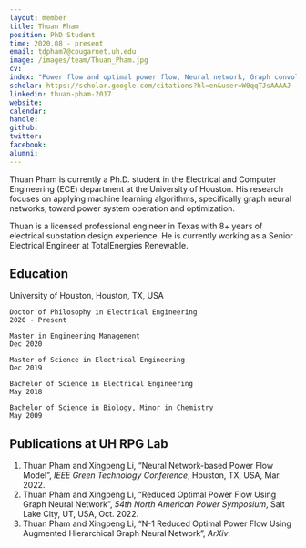 ```yaml
---
layout: member
title: Thuan Pham
position: PhD Student
time: 2020.08 - present
email: tdpham7@cougarnet.uh.edu
image: /images/team/Thuan_Pham.jpg
cv: 
index: "Power flow and optimal power flow, Neural network, Graph convolutional network"
scholar: https://scholar.google.com/citations?hl=en&user=W0qqTJsAAAAJ
linkedin: thuan-pham-2017
website: 
calendar: 
handle: 
github: 
twitter: 
facebook: 
alumni: 
---
```



Thuan Pham is currently a Ph.D. student in the Electrical and Computer Engineering (ECE) department at the University of Houston. His research focuses on applying machine learning algorithms, specifically graph neural networks, toward power system operation and optimization.
 
Thuan is a licensed professional engineer in Texas with 8+ years of electrical substation design experience. He is currently working as a Senior Electrical Engineer at TotalEnergies Renewable.

## Education
University of Houston, Houston, TX, USA


    Doctor of Philosophy in Electrical Engineering                      2020 - Present

    Master in Engineering Management                                    Dec 2020

    Master of Science in Electrical Engineering                         Dec 2019

    Bachelor of Science in Electrical Engineering                       May 2018

    Bachelor of Science in Biology, Minor in Chemistry                  May 2009

## Publications at UH RPG Lab 
1. Thuan Pham and Xingpeng Li, “Neural Network-based Power Flow Model”, *IEEE Green Technology Conference*, Houston, TX, USA, Mar. 2022.
2. Thuan Pham and Xingpeng Li, “Reduced Optimal Power Flow Using Graph Neural Network”, *54th North American Power Symposium*, Salt Lake City, UT, USA, Oct. 2022.
3. Thuan Pham and Xingpeng Li, “N-1 Reduced Optimal Power Flow Using Augmented Hierarchical Graph Neural Network”, *ArXiv*.





 

